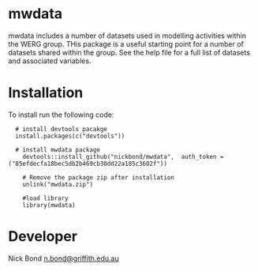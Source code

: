 <!-- README.md is generated from README.Rmd. Please edit that file -->
mwdata
======

mwdata includes a number of datasets used in modelling activities within the WERG group. THis package is a useful starting point for a number of datasets shared within the group. See the help file for a full list of datasets and associated variables.

Installation
============

To install run the following code:

      # install devtools pacakge
      install.packages(c("devtools"))

      # install mwdata package
        devtools::install_github("nickbond/mwdata",  auth_token = ("85efdecfa18bec5db2b469cb30dd22a185c3602f"))

        # Remove the package zip after installation
        unlink("mwdata.zip")
        
        #load library
        library(mwdata)

Developer
=========

Nick Bond <n.bond@griffith.edu.au>
